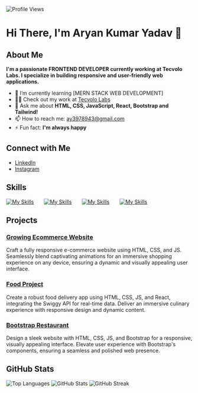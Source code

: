 ![Profile Views](https://komarev.com/ghpvc/?username=aryan-ya&label=Profile%20views&color=0e75b6&style=flat)
# Hi There, I'm Aryan Kumar Yadav 👋


## About Me

**I'm a passionate FRONTEND DEVELOPER currently working at Tecvolo Labs. I specialize in building responsive and user-friendly web applications.**

- 🌱 I’m currently learning [MERN STACK WEB DEVELOPMENT]
- 👨‍💻 Check out my work at [Tecvolo Labs](https://www.tecvolo.com/)
- 💬 Ask me about **HTML, CSS, JavaScript, React, Bootstrap and Tailwind!**
- 📫 How to reach me: [ay3978943@gmail.com](mailto:ay3978943@gmail.com)
- ⚡ Fun fact: **I'm always happy**

## Connect with Me 

- [LinkedIn](https://www.linkedin.com/in/aryan790/)
- [Instagram](https://instagram.com/aryan_yadav746)

## Skills

[![My Skills](https://skillicons.dev/icons?i=html,css)](https://skillicons.dev) &nbsp;&nbsp;&nbsp;&nbsp;&nbsp; [![My Skills](https://skillicons.dev/icons?i=js,ts)](https://skillicons.dev) &nbsp;&nbsp;&nbsp;&nbsp;&nbsp; [![My Skills](https://skillicons.dev/icons?i=react,next)](https://skillicons.dev) &nbsp;&nbsp;&nbsp;&nbsp;&nbsp; [![My Skills](https://skillicons.dev/icons?i=tailwind,scss)](https://skillicons.dev) 


## Projects

###  [Growing Ecommerce Website](https://codewithsadee.github.io/glowing/)

Craft a fully responsive e-commerce website using HTML, CSS, and JS. Seamlessly blend captivating animations for an immersive shopping experience on any device, ensuring a dynamic and visually appealing user interface.


###  [Food Project](https://react-coursee-7mtw-git-main-aryan-ya.vercel.app/)

Create a robust food delivery app using HTML, CSS, JS, and React, integrating the Swiggy API for real-time data. Deliver an immersive culinary experience with responsive design and dynamic content.

###  [Bootstrap Restaurant](https://bootstrap-restaurant-website.vercel.app/)

Design a sleek website with HTML, CSS, JS, and Bootstrap for a responsive, visually appealing interface. Elevate user experience with Bootstrap's components, ensuring a seamless and polished web presence.

## GitHub Stats

![Top Languages](https://github-readme-stats.vercel.app/api/top-langs?username=aryan-ya&show_icons=true&locale=en&layout=compact)
![GitHub Stats](https://github-readme-stats.vercel.app/api?username=aryan-ya&show_icons=true&locale=en)
![GitHub Streak](https://github-readme-streak-stats.herokuapp.com/?user=aryan-ya)


